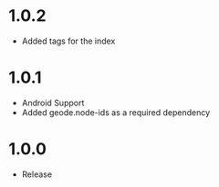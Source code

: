 # 1.0.2
- Added tags for the index

# 1.0.1
- Android Support
- Added geode.node-ids as a required dependency

# 1.0.0
- Release
